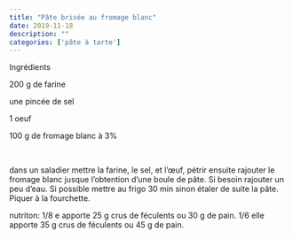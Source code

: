 ```yaml
---
title: "Pâte brisée au fromage blanc"
date: 2019-11-18
description: ""
categories: ['pâte à tarte']
---
```


Ingr&eacute;dients&nbsp;

200 g de farine&nbsp;

une pinc&eacute;e de sel

1 oeuf

100 g de fromage blanc &agrave; 3%&nbsp;

&nbsp;

dans un saladier mettre la farine, le sel, et l&rsquo;&oelig;uf, p&eacute;trir ensuite rajouter le fromage blanc jusque l&rsquo;obtention d&rsquo;une boule de p&acirc;te. Si besoin rajouter un peu d&rsquo;eau. Si possible mettre au frigo 30 min sinon &eacute;taler de suite la p&acirc;te. Piquer &agrave; la fourchette.&nbsp;
&nbsp;

nutriton: 1/8 e apporte 25 g crus de f&eacute;culents ou 30 g de pain. 1/6 elle apporte 35 g crus de f&eacute;culents ou 45 g de pain.&nbsp;


                          
